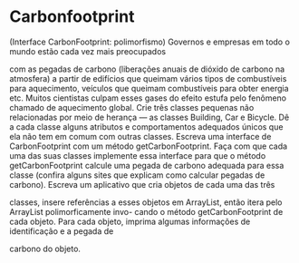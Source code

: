 # Carbonfootprint

(Interface CarbonFootprint: polimorfismo) Governos e empresas em todo o mundo estão cada vez mais preocupados

com as pegadas de carbono (liberações anuais de dióxido de carbono na atmosfera) a partir de edifícios que queimam vários tipos de
combustíveis para aquecimento, veículos que queimam combustíveis para obter energia etc. Muitos cientistas culpam esses gases do efeito
estufa pelo fenômeno chamado de aquecimento global. Crie três classes pequenas não relacionadas por meio de herança — as classes
Building, Car e Bicycle. Dê a cada classe alguns atributos e comportamentos adequados únicos que ela não tem em comum com
outras classes. Escreva uma interface de CarbonFootprint com um método getCarbonFootprint. Faça com que cada uma das
suas classes implemente essa interface para que o método getCarbonFootprint calcule uma pegada de carbono adequada para essa
classe (confira alguns sites que explicam como calcular pegadas de carbono). Escreva um aplicativo que cria objetos de cada uma das três

classes, insere referências a esses objetos em ArrayList<CarbonFootprint>, então itera pelo ArrayList polimorficamente invo-
cando o método getCarbonFootprint de cada objeto. Para cada objeto, imprima algumas informações de identificação e a pegada de

carbono do objeto.
